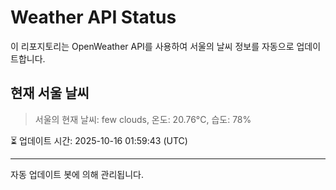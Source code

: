 
# Weather API Status

이 리포지토리는 OpenWeather API를 사용하여 서울의 날씨 정보를 자동으로 업데이트합니다.

## 현재 서울 날씨
> 서울의 현재 날씨: few clouds, 온도: 20.76°C, 습도: 78%

⏳ 업데이트 시간: 2025-10-16 01:59:43 (UTC)

---
자동 업데이트 봇에 의해 관리됩니다.
